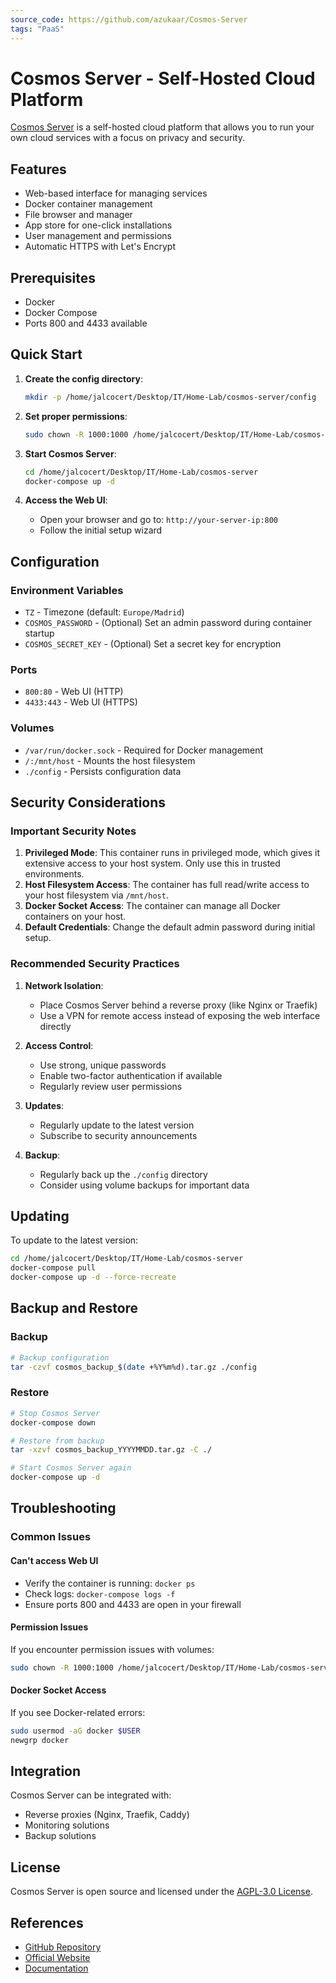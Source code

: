 ```yaml
---
source_code: https://github.com/azukaar/Cosmos-Server
tags: "PaaS"
---
```


# Cosmos Server - Self-Hosted Cloud Platform

[Cosmos Server](https://cosmos-cloud.io/) is a self-hosted cloud platform that allows you to run your own cloud services with a focus on privacy and security.

## Features
- Web-based interface for managing services
- Docker container management
- File browser and manager
- App store for one-click installations
- User management and permissions
- Automatic HTTPS with Let's Encrypt

## Prerequisites
- Docker
- Docker Compose
- Ports 800 and 4433 available

## Quick Start

1. **Create the config directory**:
   ```bash
   mkdir -p /home/jalcocert/Desktop/IT/Home-Lab/cosmos-server/config
   ```

2. **Set proper permissions**:
   ```bash
   sudo chown -R 1000:1000 /home/jalcocert/Desktop/IT/Home-Lab/cosmos-server/config
   ```

3. **Start Cosmos Server**:
   ```bash
   cd /home/jalcocert/Desktop/IT/Home-Lab/cosmos-server
   docker-compose up -d
   ```

4. **Access the Web UI**:
   - Open your browser and go to: `http://your-server-ip:800`
   - Follow the initial setup wizard

## Configuration

### Environment Variables
- `TZ` - Timezone (default: `Europe/Madrid`)
- `COSMOS_PASSWORD` - (Optional) Set an admin password during container startup
- `COSMOS_SECRET_KEY` - (Optional) Set a secret key for encryption

### Ports
- `800:80` - Web UI (HTTP)
- `4433:443` - Web UI (HTTPS)

### Volumes
- `/var/run/docker.sock` - Required for Docker management
- `/:/mnt/host` - Mounts the host filesystem
- `./config` - Persists configuration data

## Security Considerations

### Important Security Notes
1. **Privileged Mode**: This container runs in privileged mode, which gives it extensive access to your host system. Only use this in trusted environments.
2. **Host Filesystem Access**: The container has full read/write access to your host filesystem via `/mnt/host`.
3. **Docker Socket Access**: The container can manage all Docker containers on your host.
4. **Default Credentials**: Change the default admin password during initial setup.

### Recommended Security Practices
1. **Network Isolation**:
   - Place Cosmos Server behind a reverse proxy (like Nginx or Traefik)
   - Use a VPN for remote access instead of exposing the web interface directly

2. **Access Control**:
   - Use strong, unique passwords
   - Enable two-factor authentication if available
   - Regularly review user permissions

3. **Updates**:
   - Regularly update to the latest version
   - Subscribe to security announcements

4. **Backup**:
   - Regularly back up the `./config` directory
   - Consider using volume backups for important data

## Updating

To update to the latest version:

```bash
cd /home/jalcocert/Desktop/IT/Home-Lab/cosmos-server
docker-compose pull
docker-compose up -d --force-recreate
```

## Backup and Restore

### Backup
```bash
# Backup configuration
tar -czvf cosmos_backup_$(date +%Y%m%d).tar.gz ./config
```

### Restore
```bash
# Stop Cosmos Server
docker-compose down

# Restore from backup
tar -xzvf cosmos_backup_YYYYMMDD.tar.gz -C ./

# Start Cosmos Server again
docker-compose up -d
```

## Troubleshooting

### Common Issues

#### Can't access Web UI
- Verify the container is running: `docker ps`
- Check logs: `docker-compose logs -f`
- Ensure ports 800 and 4433 are open in your firewall

#### Permission Issues
If you encounter permission issues with volumes:
```bash
sudo chown -R 1000:1000 /home/jalcocert/Desktop/IT/Home-Lab/cosmos-server/config
```

#### Docker Socket Access
If you see Docker-related errors:
```bash
sudo usermod -aG docker $USER
newgrp docker
```

## Integration

Cosmos Server can be integrated with:
- Reverse proxies (Nginx, Traefik, Caddy)
- Monitoring solutions
- Backup solutions

## License
Cosmos Server is open source and licensed under the [AGPL-3.0 License](https://github.com/azukaar/Cosmos-Server/blob/master/LICENSE).

## References
- [GitHub Repository](https://github.com/azukaar/Cosmos-Server)
- [Official Website](https://cosmos-cloud.io/)
- [Documentation](https://docs.cosmos-cloud.io/)
